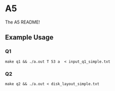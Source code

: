 # A5
The A5 README!

## Example Usage
### Q1
```
make q1 && ./a.out T 53 a  < input_q1_simple.txt
```

### Q2
```
make q2 && ./a.out < disk_layout_simple.txt
```

